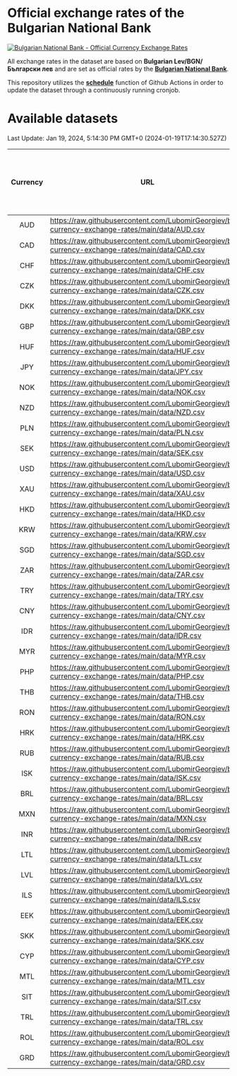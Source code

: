 # Official exchange rates of the Bulgarian National Bank

[![Bulgarian National Bank - Official Currency Exchange Rates](https://github.com/LubomirGeorgiev/bnb-currency-exchange-rates/actions/workflows/update-rates.yml/badge.svg?branch=main)](https://github.com/LubomirGeorgiev/bnb-currency-exchange-rates/actions/workflows/update-rates.yml)

All exchange rates in the dataset are based on **Bulgarian Lev/BGN/Български лев** and are set as official rates by the [**Bulgarian National Bank**](https://www.bnb.bg/Statistics/StExternalSector/StExchangeRates/StERForeignCurrencies/index.htm?toLang=_EN).

This repository utilizes the [**schedule**](https://docs.github.com/en/actions/reference/events-that-trigger-workflows) function of Github Actions in order to update the dataset through a continuously running cronjob.

# Available datasets

<!-- START LINKS (DO NOT EVER FU*ING DELETE THIS COMMENT FOR THE LOVE OF YOUR LIFE!!! IF YOU ARE CURIOS HOW IT WORKS, YOU CAN HAVE A LOOK AT ./src/updateReadme.ts) -->

Last Update: Jan 19, 2024, 5:14:30 PM GMT+0 (2024-01-19T17:14:30.527Z)

| Currency | URL                                                                                             | Number of records | Number of missing days that were filled in |
| :------: | ----------------------------------------------------------------------------------------------- | :---------------: | :----------------------------------------: |
|   AUD    | https://raw.githubusercontent.com/LubomirGeorgiev/bnb-currency-exchange-rates/main/data/AUD.csv |       8870        |                    2743                    |
|   CAD    | https://raw.githubusercontent.com/LubomirGeorgiev/bnb-currency-exchange-rates/main/data/CAD.csv |       8870        |                    2743                    |
|   CHF    | https://raw.githubusercontent.com/LubomirGeorgiev/bnb-currency-exchange-rates/main/data/CHF.csv |       8870        |                    2743                    |
|   CZK    | https://raw.githubusercontent.com/LubomirGeorgiev/bnb-currency-exchange-rates/main/data/CZK.csv |       8870        |                    2743                    |
|   DKK    | https://raw.githubusercontent.com/LubomirGeorgiev/bnb-currency-exchange-rates/main/data/DKK.csv |       8870        |                    2743                    |
|   GBP    | https://raw.githubusercontent.com/LubomirGeorgiev/bnb-currency-exchange-rates/main/data/GBP.csv |       8870        |                    2743                    |
|   HUF    | https://raw.githubusercontent.com/LubomirGeorgiev/bnb-currency-exchange-rates/main/data/HUF.csv |       8870        |                    2743                    |
|   JPY    | https://raw.githubusercontent.com/LubomirGeorgiev/bnb-currency-exchange-rates/main/data/JPY.csv |       8870        |                    2743                    |
|   NOK    | https://raw.githubusercontent.com/LubomirGeorgiev/bnb-currency-exchange-rates/main/data/NOK.csv |       8870        |                    2743                    |
|   NZD    | https://raw.githubusercontent.com/LubomirGeorgiev/bnb-currency-exchange-rates/main/data/NZD.csv |       8870        |                    2743                    |
|   PLN    | https://raw.githubusercontent.com/LubomirGeorgiev/bnb-currency-exchange-rates/main/data/PLN.csv |       8870        |                    2743                    |
|   SEK    | https://raw.githubusercontent.com/LubomirGeorgiev/bnb-currency-exchange-rates/main/data/SEK.csv |       8870        |                    2743                    |
|   USD    | https://raw.githubusercontent.com/LubomirGeorgiev/bnb-currency-exchange-rates/main/data/USD.csv |       8870        |                    2743                    |
|   XAU    | https://raw.githubusercontent.com/LubomirGeorgiev/bnb-currency-exchange-rates/main/data/XAU.csv |       8870        |                    2745                    |
|   HKD    | https://raw.githubusercontent.com/LubomirGeorgiev/bnb-currency-exchange-rates/main/data/HKD.csv |       8569        |                    2653                    |
|   KRW    | https://raw.githubusercontent.com/LubomirGeorgiev/bnb-currency-exchange-rates/main/data/KRW.csv |       8569        |                    2653                    |
|   SGD    | https://raw.githubusercontent.com/LubomirGeorgiev/bnb-currency-exchange-rates/main/data/SGD.csv |       8569        |                    2653                    |
|   ZAR    | https://raw.githubusercontent.com/LubomirGeorgiev/bnb-currency-exchange-rates/main/data/ZAR.csv |       8569        |                    2653                    |
|   TRY    | https://raw.githubusercontent.com/LubomirGeorgiev/bnb-currency-exchange-rates/main/data/TRY.csv |       7051        |                    2183                    |
|   CNY    | https://raw.githubusercontent.com/LubomirGeorgiev/bnb-currency-exchange-rates/main/data/CNY.csv |       6931        |                    2147                    |
|   IDR    | https://raw.githubusercontent.com/LubomirGeorgiev/bnb-currency-exchange-rates/main/data/IDR.csv |       6931        |                    2147                    |
|   MYR    | https://raw.githubusercontent.com/LubomirGeorgiev/bnb-currency-exchange-rates/main/data/MYR.csv |       6931        |                    2147                    |
|   PHP    | https://raw.githubusercontent.com/LubomirGeorgiev/bnb-currency-exchange-rates/main/data/PHP.csv |       6931        |                    2147                    |
|   THB    | https://raw.githubusercontent.com/LubomirGeorgiev/bnb-currency-exchange-rates/main/data/THB.csv |       6931        |                    2147                    |
|   RON    | https://raw.githubusercontent.com/LubomirGeorgiev/bnb-currency-exchange-rates/main/data/RON.csv |       6872        |                    2129                    |
|   HRK    | https://raw.githubusercontent.com/LubomirGeorgiev/bnb-currency-exchange-rates/main/data/HRK.csv |       6547        |                    2025                    |
|   RUB    | https://raw.githubusercontent.com/LubomirGeorgiev/bnb-currency-exchange-rates/main/data/RUB.csv |       6245        |                    1930                    |
|   ISK    | https://raw.githubusercontent.com/LubomirGeorgiev/bnb-currency-exchange-rates/main/data/ISK.csv |       5869        |                    1820                    |
|   BRL    | https://raw.githubusercontent.com/LubomirGeorgiev/bnb-currency-exchange-rates/main/data/BRL.csv |       5835        |                    1810                    |
|   MXN    | https://raw.githubusercontent.com/LubomirGeorgiev/bnb-currency-exchange-rates/main/data/MXN.csv |       5835        |                    1810                    |
|   INR    | https://raw.githubusercontent.com/LubomirGeorgiev/bnb-currency-exchange-rates/main/data/INR.csv |       5470        |                    1698                    |
|   LTL    | https://raw.githubusercontent.com/LubomirGeorgiev/bnb-currency-exchange-rates/main/data/LTL.csv |       5275        |                    1618                    |
|   LVL    | https://raw.githubusercontent.com/LubomirGeorgiev/bnb-currency-exchange-rates/main/data/LVL.csv |       4910        |                    1504                    |
|   ILS    | https://raw.githubusercontent.com/LubomirGeorgiev/bnb-currency-exchange-rates/main/data/ILS.csv |       4748        |                    1481                    |
|   EEK    | https://raw.githubusercontent.com/LubomirGeorgiev/bnb-currency-exchange-rates/main/data/EEK.csv |       4119        |                    1259                    |
|   SKK    | https://raw.githubusercontent.com/LubomirGeorgiev/bnb-currency-exchange-rates/main/data/SKK.csv |       3094        |                    950                     |
|   CYP    | https://raw.githubusercontent.com/LubomirGeorgiev/bnb-currency-exchange-rates/main/data/CYP.csv |       3031        |                    929                     |
|   MTL    | https://raw.githubusercontent.com/LubomirGeorgiev/bnb-currency-exchange-rates/main/data/MTL.csv |       2730        |                    839                     |
|   SIT    | https://raw.githubusercontent.com/LubomirGeorgiev/bnb-currency-exchange-rates/main/data/SIT.csv |       2667        |                    817                     |
|   TRL    | https://raw.githubusercontent.com/LubomirGeorgiev/bnb-currency-exchange-rates/main/data/TRL.csv |       1817        |                    558                     |
|   ROL    | https://raw.githubusercontent.com/LubomirGeorgiev/bnb-currency-exchange-rates/main/data/ROL.csv |       1697        |                    524                     |
|   GRD    | https://raw.githubusercontent.com/LubomirGeorgiev/bnb-currency-exchange-rates/main/data/GRD.csv |        360        |                    108                     |

<!-- END LINKS (DO NOT EVER FU*ING DELETE THIS COMMENT FOR THE LOVE OF YOUR LIFE!!! IF YOU ARE CURIOS HOW IT WORKS, YOU CAN HAVE A LOOK AT ./src/updateReadme.ts) -->
